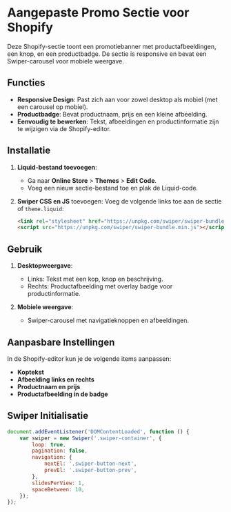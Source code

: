 # Aangepaste Promo Sectie voor Shopify

Deze Shopify-sectie toont een promotiebanner met productafbeeldingen, een knop, en een productbadge. De sectie is responsive en bevat een Swiper-carousel voor mobiele weergave.

## Functies

- **Responsive Design**: Past zich aan voor zowel desktop als mobiel (met een carousel op mobiel).
- **Productbadge**: Bevat productnaam, prijs en een kleine afbeelding.
- **Eenvoudig te bewerken**: Tekst, afbeeldingen en productinformatie zijn te wijzigen via de Shopify-editor.

## Installatie

1. **Liquid-bestand toevoegen**:
   - Ga naar **Online Store** > **Themes** > **Edit Code**.
   - Voeg een nieuw sectie-bestand toe en plak de Liquid-code.

2. **Swiper CSS en JS** toevoegen:
   Voeg de volgende links toe aan de sectie of `theme.liquid`:

    ```html
    <link rel="stylesheet" href="https://unpkg.com/swiper/swiper-bundle.min.css">
    <script src="https://unpkg.com/swiper/swiper-bundle.min.js"></script>
    ```

## Gebruik

1. **Desktopweergave**:
   - Links: Tekst met een kop, knop en beschrijving.
   - Rechts: Productafbeelding met overlay badge voor productinformatie.

2. **Mobiele weergave**:
   - Swiper-carousel met navigatieknoppen en afbeeldingen.

## Aanpasbare Instellingen

In de Shopify-editor kun je de volgende items aanpassen:

- **Koptekst**
- **Afbeelding links en rechts**
- **Productnaam en prijs**
- **Productafbeelding in de badge**

## Swiper Initialisatie

```javascript
document.addEventListener('DOMContentLoaded', function () {
    var swiper = new Swiper('.swiper-container', {
        loop: true,
        pagination: false,
        navigation: {
            nextEl: '.swiper-button-next',
            prevEl: '.swiper-button-prev',
        },
        slidesPerView: 1,
        spaceBetween: 10,
    });
});
